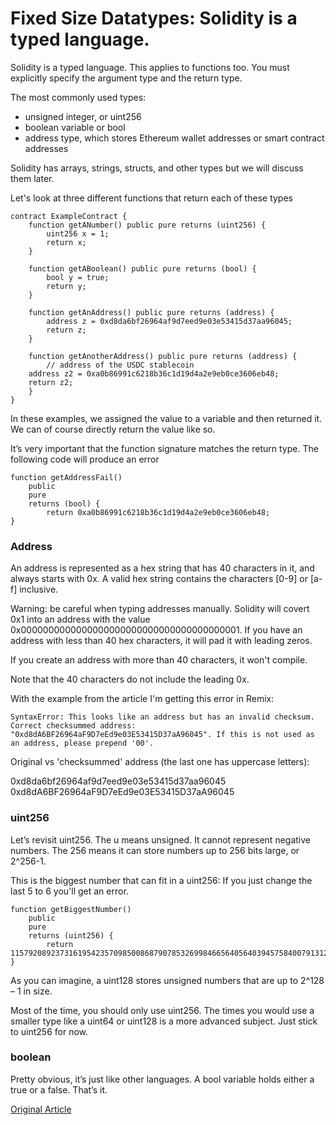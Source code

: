# Fixed Size Datatypes: Solidity is a typed language.

Solidity is a typed language. This applies to functions too. You must explicitly specify the argument type and the return type.

The most commonly used types:

- unsigned integer, or uint256
- boolean variable or bool
- address type, which stores Ethereum wallet addresses or smart contract addresses

Solidity has arrays, strings, structs, and other types but we will discuss them later.

Let's look at three different functions that return each of these types

```solidity
contract ExampleContract {
	function getANumber() public pure returns (uint256) {
		uint256 x = 1;
		return x;
	}

	function getABoolean() public pure returns (bool) {
		bool y = true;
		return y;
	}

	function getAnAddress() public pure returns (address) {
		address z = 0xd8da6bf26964af9d7eed9e03e53415d37aa96045;
		return z;
	}

	function getAnotherAddress() public pure returns (address) {
		// address of the USDC stablecoin
    address z2 = 0xa0b86991c6218b36c1d19d4a2e9eb0ce3606eb48;
    return z2;
	}
}
```

In these examples, we assigned the value to a variable and then returned it. We can of course directly return the value like so.

It’s very important that the function signature matches the return type. The following code will produce an error

```solidity
function getAddressFail()
    public
    pure
    returns (bool) {
        return 0xa0b86991c6218b36c1d19d4a2e9eb0ce3606eb48;
}
```

### Address

An address is represented as a hex string that has 40 characters in it, and always starts with 0x. A valid hex string contains the characters [0-9] or [a-f] inclusive.

Warning: be careful when typing addresses manually. Solidity will covert 0x1 into an address with the value 0x0000000000000000000000000000000000000001. If you have an address with less than 40 hex characters, it will pad it with leading zeros.

If you create an address with more than 40 characters, it won't compile.

Note that the 40 characters do not include the leading 0x.

With the example from the article I'm getting this error in Remix:

```
SyntaxError: This looks like an address but has an invalid checksum. Correct checksummed address: "0xd8dA6BF26964aF9D7eEd9e03E53415D37aA96045". If this is not used as an address, please prepend '00'.
```

Original vs 'checksummed' address (the last one has uppercase letters):

0xd8da6bf26964af9d7eed9e03e53415d37aa96045
0xd8dA6BF26964aF9D7eEd9e03E53415D37aA96045

### uint256

Let’s revisit uint256. The u means unsigned. It cannot represent negative numbers. The 256 means it can store numbers up to 256 bits large, or 2^256-1.

This is the biggest number that can fit in a uint256:
If you just change the last 5 to 6 you'll get an error.

```
function getBiggestNumber()
    public
    pure
    returns (uint256) {
        return 115792089237316195423570985008687907853269984665640564039457584007913129639935;
}
```

As you can imagine, a uint128 stores unsigned numbers that are up to 2^128 – 1 in size.

Most of the time, you should only use uint256. The times you would use a smaller type like a uint64 or uint128 is a more advanced subject. Just stick to uint256 for now.

### boolean

Pretty obvious, it’s just like other languages. A bool variable holds either a true or a false. That’s it.

[Original Article](https://www.rareskills.io/learn-solidity/solidity-types)
